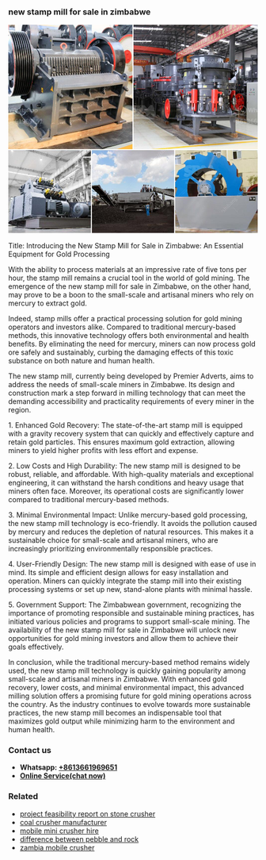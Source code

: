 <h3>new stamp mill for sale in zimbabwe</h3><img src='1703042273.jpg' alt=''><p>Title: Introducing the New Stamp Mill for Sale in Zimbabwe: An Essential Equipment for Gold Processing</p><p>With the ability to process materials at an impressive rate of five tons per hour, the stamp mill remains a crucial tool in the world of gold mining. The emergence of the new stamp mill for sale in Zimbabwe, on the other hand, may prove to be a boon to the small-scale and artisanal miners who rely on mercury to extract gold.</p><p>Indeed, stamp mills offer a practical processing solution for gold mining operators and investors alike. Compared to traditional mercury-based methods, this innovative technology offers both environmental and health benefits. By eliminating the need for mercury, miners can now process gold ore safely and sustainably, curbing the damaging effects of this toxic substance on both nature and human health.</p><p>The new stamp mill, currently being developed by Premier Adverts, aims to address the needs of small-scale miners in Zimbabwe. Its design and construction mark a step forward in milling technology that can meet the demanding accessibility and practicality requirements of every miner in the region.</p><p>1. Enhanced Gold Recovery: The state-of-the-art stamp mill is equipped with a gravity recovery system that can quickly and effectively capture and retain gold particles. This ensures maximum gold extraction, allowing miners to yield higher profits with less effort and expense.</p><p>2. Low Costs and High Durability: The new stamp mill is designed to be robust, reliable, and affordable. With high-quality materials and exceptional engineering, it can withstand the harsh conditions and heavy usage that miners often face. Moreover, its operational costs are significantly lower compared to traditional mercury-based methods.</p><p>3. Minimal Environmental Impact: Unlike mercury-based gold processing, the new stamp mill technology is eco-friendly. It avoids the pollution caused by mercury and reduces the depletion of natural resources. This makes it a sustainable choice for small-scale and artisanal miners, who are increasingly prioritizing environmentally responsible practices.</p><p>4. User-Friendly Design: The new stamp mill is designed with ease of use in mind. Its simple and efficient design allows for easy installation and operation. Miners can quickly integrate the stamp mill into their existing processing systems or set up new, stand-alone plants with minimal hassle.</p><p>5. Government Support: The Zimbabwean government, recognizing the importance of promoting responsible and sustainable mining practices, has initiated various policies and programs to support small-scale mining. The availability of the new stamp mill for sale in Zimbabwe will unlock new opportunities for gold mining investors and allow them to achieve their goals effectively.</p><p>In conclusion, while the traditional mercury-based method remains widely used, the new stamp mill technology is quickly gaining popularity among small-scale and artisanal miners in Zimbabwe. With enhanced gold recovery, lower costs, and minimal environmental impact, this advanced milling solution offers a promising future for gold mining operations across the country. As the industry continues to evolve towards more sustainable practices, the new stamp mill becomes an indispensable tool that maximizes gold output while minimizing harm to the environment and human health.</p><h3>Contact us</h3><ul><li><strong>Whatsapp:&nbsp;<a href="https://wa.me/8613661969651">+8613661969651</a></strong></li><li><a href="https://swt.shibang-china.com/?git&amp;zhl&amp;new stamp mill for sale in zimbabwe"><strong>Online Service(chat now)</strong></a></li></ul><h3>Related</h3><ul><li><a href='project feasibility report on stone crusher.md'>project feasibility report on stone crusher</a></li><li><a href='coal crusher manufacturer.md'>coal crusher manufacturer</a></li><li><a href='mobile mini crusher hire.md'>mobile mini crusher hire</a></li><li><a href='difference between pebble and rock.md'>difference between pebble and rock</a></li><li><a href='zambia mobile crusher.md'>zambia mobile crusher</a></li></ul>